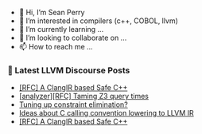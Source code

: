 - 👋 Hi, I’m Sean Perry
- 👀 I’m interested in compilers (c++, COBOL, llvm)
- 🌱 I’m currently learning ...
- 💞️ I’m looking to collaborate on ...
- 📫 How to reach me ...

<!---
s66perry/s66perry is a ✨ special ✨ repository because its `README.md` (this file) appears on your GitHub profile.
You can click the Preview link to take a look at your changes.
--->
### 📕 Latest LLVM Discourse Posts

<!-- DISCOURSE-LLVM:START -->
- [[RFC] A ClangIR based Safe C++](https://discourse.llvm.org/t/rfc-a-clangir-based-safe-c/83245#post_2)
- [[analyzer][RFC] Taming Z3 query times](https://discourse.llvm.org/t/analyzer-rfc-taming-z3-query-times/79520#post_18)
- [Tuning up constraint elimination?](https://discourse.llvm.org/t/tuning-up-constraint-elimination/83213#post_3)
- [Ideas about C calling convention lowering to LLVM IR](https://discourse.llvm.org/t/ideas-about-c-calling-convention-lowering-to-llvm-ir/83126#post_14)
- [[RFC] A ClangIR based Safe C++](https://discourse.llvm.org/t/rfc-a-clangir-based-safe-c/83245#post_1)
<!-- DISCOURSE-LLVM:END -->
